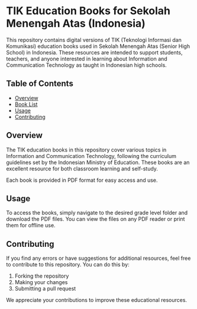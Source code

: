 # TIK Education Books for Sekolah Menengah Atas (Indonesia)

This repository contains digital versions of TIK (Teknologi Informasi dan Komunikasi) education books used in Sekolah Menengah Atas (Senior High School) in Indonesia. These resources are intended to support students, teachers, and anyone interested in learning about Information and Communication Technology as taught in Indonesian high schools.

## Table of Contents

- [Overview](#overview)
- [Book List](#book-list)
- [Usage](#usage)
- [Contributing](#contributing)

## Overview

The TIK education books in this repository cover various topics in Information and Communication Technology, following the curriculum guidelines set by the Indonesian Ministry of Education. These books are an excellent resource for both classroom learning and self-study.

Each book is provided in PDF format for easy access and use.

## Usage

To access the books, simply navigate to the desired grade level folder and download the PDF files. You can view the files on any PDF reader or print them for offline use.

## Contributing

If you find any errors or have suggestions for additional resources, feel free to contribute to this repository. You can do this by:

1. Forking the repository
2. Making your changes
3. Submitting a pull request

We appreciate your contributions to improve these educational resources.
